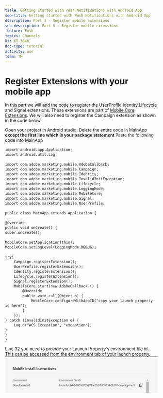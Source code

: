 ```yaml
---
title: Getting started with Push Notifications with Android App
seo-title: Getting started with Push Notifications with Android App
description: Part 3 - Register mobile extensions 
seo-description: Part 3 - Register mobile extensions
feature: Push
topics: Channels
kt: KT-3846
doc-type: tutorial
activity: use
team: TM
---
```


# Register Extensions with your mobile app

In this part we will add the code to register the UserProfile,Identity,Lifecycle and Signal extensions. These extensions are part of [Mobile Core Extensions](https://aep-sdks.gitbook.io/docs/using-mobile-extensions/mobile-core). We will also need to register the Campaign extension as shown in the code below.

Open your project in Android studio. Delete the entire code in MainApp **except the first line which is your package statement**
Paste the following code into MainApp

```java{.line-numbers}
import android.app.Application;
import android.util.Log;

import com.adobe.marketing.mobile.AdobeCallback;
import com.adobe.marketing.mobile.Campaign;
import com.adobe.marketing.mobile.Identity;
import com.adobe.marketing.mobile.InvalidInitException;
import com.adobe.marketing.mobile.Lifecycle;
import com.adobe.marketing.mobile.LoggingMode;
import com.adobe.marketing.mobile.MobileCore;
import com.adobe.marketing.mobile.Signal;
import com.adobe.marketing.mobile.UserProfile;

public class MainApp extends Application {

@Override
public void onCreate() {
super.onCreate();

MobileCore.setApplication(this);
MobileCore.setLogLevel(LoggingMode.DEBUG);

try{
    Campaign.registerExtension();
    UserProfile.registerExtension();
    Identity.registerExtension();
    Lifecycle.registerExtension();
    Signal.registerExtension();
    MobileCore.start(new AdobeCallback () {
        @Override
        public void call(Object o) {
            MobileCore.configureWithAppID("copy your launch property id here");
        }
    });
} catch (InvalidInitException e) {
    Log.d("ACS Exception", "exception");
}
}
}

```
Line 32 you need to provide your Launch Property's environment file id. This can be accessed from the environment tab of your launch property.
![launch-id](assets/launch-id-property.PNG)
